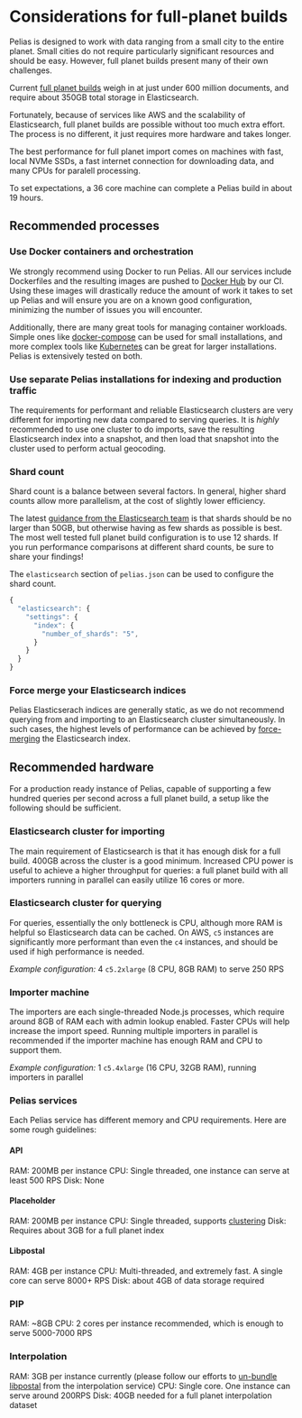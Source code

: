 # Considerations for full-planet builds

Pelias is designed to work with data ranging from a small city to the entire planet. Small cities do
not require particularly significant resources and should be easy. However, full planet builds
present many of their own challenges.

Current [full planet builds](https://pelias-dashboard.geocode.earth) weigh in at just under 600 million
documents, and require about 350GB total storage in Elasticsearch.

Fortunately, because of services like AWS and the scalability of Elasticsearch, full planet builds
are possible without too much extra effort. The process is no different, it just requires more
hardware and takes longer.

The best performance for full planet import comes on machines with fast, local
NVMe SSDs, a fast internet connection for downloading data, and many CPUs for paralell processing.

To set expectations, a 36 core machine can complete a Pelias build in about 19 hours.

## Recommended processes

### Use Docker containers and orchestration

We strongly recommend using Docker to run Pelias. All our services include Dockerfiles and the
resulting images are pushed to [Docker Hub](https://hub.docker.com/r/pelias/) by our CI. Using these
images will drastically reduce the amount of work it takes to set up Pelias and will ensure you are
on a known good configuration, minimizing the number of issues you will encounter.

Additionally, there are many great tools for managing container workloads. Simple ones like
[docker-compose](https://github.com/pelias/docker/) can be used for small installations, and more
complex tools like [Kubernetes](https://github.com/pelias/kubernetes) can be great for larger
installations. Pelias is extensively tested on both.

### Use separate Pelias installations for indexing and production traffic

The requirements for performant and reliable Elasticsearch clusters are very different for importing
new data compared to serving queries. It is _highly_ recommended to use one cluster to do imports,
save the resulting Elasticsearch index into a snapshot, and then load that snapshot into the cluster
used to perform actual geocoding.

### Shard count

Shard count is a balance between several factors. In general, higher shard
counts allow more parallelism, at the cost of slightly lower efficiency.

The latest [guidance from the Elasticsearch team](https://www.elastic.co/blog/how-many-shards-should-i-have-in-my-elasticsearch-cluster)
is that shards should be no larger than 50GB, but otherwise having as few
shards as possible is best. The most well tested full planet build
configuration is to use 12 shards. If you run performance comparisons at
different shard counts, be sure to share your findings!

The `elasticsearch` section of `pelias.json` can be used to configure the shard count.

```js
{
  "elasticsearch": {
    "settings": {
      "index": {
        "number_of_shards": "5",
      }
    }
  }
}
```

### Force merge your Elasticsearch indices

Pelias Elasticserach indices are generally static, as we do not recommend querying from and
importing to an Elasticsearch cluster simultaneously. In such cases, the highest levels of
performance can be achieved by [force-merging](https://www.elastic.co/guide/en/elasticsearch/reference/current/indices-forcemerge.html) the Elasticsearch index.

## Recommended hardware

For a production ready instance of Pelias, capable of supporting a few hundred queries per second
across a full planet build, a setup like the following should be sufficient.

### Elasticsearch cluster for importing

The main requirement of Elasticsearch is that it has enough disk for a full build. 400GB across the
cluster is a good minimum. Increased CPU power is useful to achieve a higher
throughput for queries: a full planet build with all importers running in
parallel can easily utilize 16 cores or more.

### Elasticsearch cluster for querying

For queries, essentially the only bottleneck is CPU, although more RAM is helpful so Elasticsearch
data can be cached. On AWS, `c5` instances are significantly more performant than even the `c4`
instances, and should be used if high performance is needed.

_Example configuration:_ 4 `c5.2xlarge` (8 CPU, 8GB RAM) to serve 250 RPS

### Importer machine

The importers are each single-threaded Node.js processes, which require around 8GB of RAM
each with admin lookup enabled. Faster CPUs will help increase the import speed. Running multiple
importers in parallel is recommended if the importer machine has enough RAM and CPU to support them.

_Example configuration:_ 1 `c5.4xlarge` (16 CPU, 32GB RAM), running importers in parallel

### Pelias services

Each Pelias service has different memory and CPU requirements. Here are some rough guidelines:

#### API
RAM: 200MB per instance
CPU: Single threaded, one instance can serve at least 500 RPS
Disk: None

#### Placeholder
RAM: 200MB per instance
CPU: Single threaded, supports [clustering](https://nodejs.org/api/cluster.html)
Disk: Requires about 3GB for a full planet index

#### Libpostal
RAM: 4GB per instance
CPU: Multi-threaded, and extremely fast. A single core can serve 8000+ RPS
Disk: about 4GB of data storage required

### PIP
RAM: ~8GB
CPU: 2 cores per instance recommended, which is enough to serve 5000-7000 RPS

### Interpolation
RAM: 3GB per instance currently (please follow our efforts to [un-bundle
libpostal](https://github.com/pelias/interpolation/issues/106) from the interpolation service)
CPU: Single core. One instance can serve around 200RPS
Disk: 40GB needed for a full planet interpolation dataset
